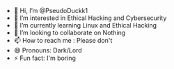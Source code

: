 - 👋 Hi, I’m @PseudoDuckk1
- 👀 I’m interested in Ethical Hacking and Cybersecurity
- 🌱 I’m currently learning Linux and Ethical Hacking
- 💞️ I’m looking to collaborate on Nothing
- 📫 How to reach me : Please don't
- 😄 Pronouns: Dark/Lord
- ⚡ Fun fact: I'm boring

<!---
PseudoDuckk1/PseudoDuckk1 is a ✨ special ✨ repository because its `README.md` (this file) appears on your GitHub profile.
You can click the Preview link to take a look at your changes.
--->
